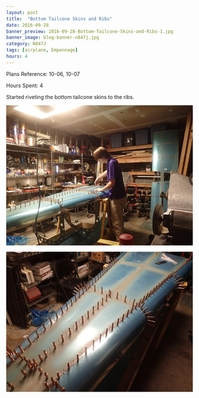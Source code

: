 ```yaml
---
layout: post
title:  "Bottom Tailcone Skins and Ribs"
date: 2016-09-28
banner_preview: 2016-09-28-Bottom-Tailcone-Skins-and-Ribs-1.jpg
banner_image: blog-banner-n847j.jpg
category: N847J
tags: [airplane, Empennage]
hours: 4
---
```


Plans Reference: 10-06, 10-07

Hours Spent: 4

Started riveting the bottom tailcone skins to the ribs.

![](/assets/images/2016-09-28-Bottom-Tailcone-Skins-and-Ribs-1.jpg)

![](/assets/images/2016-09-28-Bottom-Tailcone-Skins-and-Ribs-2.jpg)

